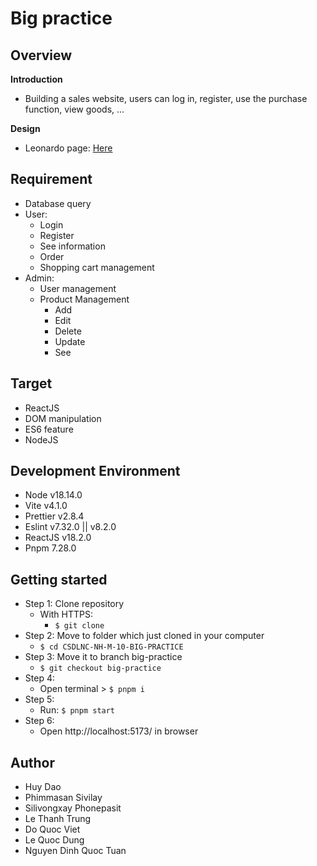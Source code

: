 # Big practice
## Overview
**Introduction**
- Building a sales website, users can log in, register, use the purchase function, view goods, ...

**Design**
- Leonardo page: [Here](https://www.leonardo.vn/)
## Requirement
- Database query
- User:
  - Login
  - Register
  - See information
  - Order
  - Shopping cart management
- Admin:
  - User management
  - Product Management
    - Add
    - Edit
    - Delete
    - Update
    - See
## Target
- ReactJS
- DOM manipulation
- ES6 feature
- NodeJS
## Development Environment
- Node v18.14.0
- Vite v4.1.0
- Prettier v2.8.4
- Eslint v7.32.0 || v8.2.0
- ReactJS v18.2.0
- Pnpm 7.28.0
## Getting started
- Step 1: Clone repository
  - With HTTPS:
    - `$ git clone `
- Step 2: Move to folder which just cloned in your computer
  - `$ cd CSDLNC-NH-M-10-BIG-PRACTICE`
- Step 3: Move it to branch big-practice
  - `$ git checkout big-practice`
- Step 4:
  - Open terminal > `$ pnpm i`
- Step 5:
  - Run: `$ pnpm start`
- Step 6:
  - Open http://localhost:5173/ in browser
## Author
- Huy Dao
- Phimmasan Sivilay
- Silivongxay Phonepasit
- Le Thanh Trung
- Do Quoc Viet
- Le Quoc Dung
- Nguyen Dinh Quoc Tuan